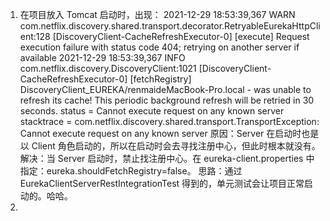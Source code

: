 1. 在项目放入 Tomcat 启动时，出现：
   2021-12-29 18:53:39,367 WARN  com.netflix.discovery.shared.transport.decorator.RetryableEurekaHttpClient:128 [DiscoveryClient-CacheRefreshExecutor-0] [execute] Request execution failure with status code 404; retrying on another server if available
   2021-12-29 18:53:39,367 INFO  com.netflix.discovery.DiscoveryClient:1021 [DiscoveryClient-CacheRefreshExecutor-0] [fetchRegistry] DiscoveryClient_EUREKA/renmaideMacBook-Pro.local - was unable to refresh its cache! This periodic background refresh will be retried in 30 seconds. status = Cannot execute request on any known server stacktrace = com.netflix.discovery.shared.transport.TransportException: Cannot execute request on any known server
   原因：Server 在启动时也是以 Client 角色启动的，所以在启动时会去寻找注册中心，但此时根本就没有。
   解决：当 Server 启动时，禁止找注册中心。在 eureka-client.properties 中指定：eureka.shouldFetchRegistry=false。
   思路：通过 EurekaClientServerRestIntegrationTest 得到的，单元测试会让项目正常启动的。哈哈。
2. 